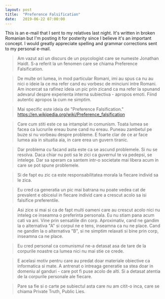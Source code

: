 ```yaml
---
layout: post
title:  "Preference Falsification"
date:   2019-06-22 07:00:00
---
```


This is an e-mail that I sent to my relatives last night. It's written in broken Romanian but I'm posting it for posterity since I believe it's an important concept. I would greatly appreciate spelling and grammar corrections sent to my personal e-mail.

> Am vazut azi un discurs de un psycologist care se numeste Jonathan Haidt. S-a referit la un fenomen care se chiama Preference Falsification.

> De multe ori lumea, in mod particular Romani, imi au spus ca nu au nici o ideie la ce ma refer cand eu vorbesc de minciuni intre Romani. Am incercat sa rafinez ideia un pic prin zicand ca ma refer la spunand adevarul despre experienta interna subiectiva - apropos emoti. Fiind autentic apropos la cum ne simptim.

> Mai specific este ideia de "Preference Falsification." <a href="https://en.wikipedia.org/wiki/Preference_falsification">https://en.wikipedia.org/wiki/Preference_falsification</a>

> Care cum stiti este ce sa intamplat in comunism. Toata lumea se facea ca lucrurile ereau bune cand nu ereau. Puneau zambetul pe buze si nu vorbeau despre probleme. E foarte clar de ce ar face lumea aia in situatia aia, in care erea un guvern tiranic.

> Dar problema cu facand asta este ca se ascund problemele. Si nu se resolva. Daca chiar nu poti sa le zici ca guvernul te va pedepsi, se intelege. Dar sa speram ca santem intr-o societate mai libera acum in care se pot spune problemele.

> Si de fapt eu zic ca este responsabilitatea morala la fiecare individ sa le zica.

> Eu cred ca generatia un pic mai batrana nu poate vedea cat de prevalent e obiceiul in fiecare individ care a crescut acolo sa isi falsifice preferentile.

> Asi zice si mai si ca de fapt multi oameni care au crescut acolo nici nu inteleg ce inseamna o preferinta personala. Eu nu stiam pana acum cati va ani. Vine prin sensatiile din corp. Aproximativ, cand ne gandim la o alternativa "A" si corpul ne e tens, inseamna ca nu ne place. Cand ne gandim la o alternativa "B", si ne simptim relaxati si bine prin corp, inseamna ca ne place.

> Eu cred personal ca comunismul ne-a detasat asa de tare de la corpurile noastre ca lumea nici nu mai stie ce crede.

> E acelasi motiv pentru care au predat doar materiale obiective ca informatica si mate. A antrenat o intreaga generatie sa stea doar in domeniu al ganduri - care pot fi puse acolo de alti. Si a detasat atentia de la corpurile personale ale fiecare.

> Pare sa fie si o carte pe subiectul asta care nu am citit-o inca, care se chiama Private Truth, Public Lies.
